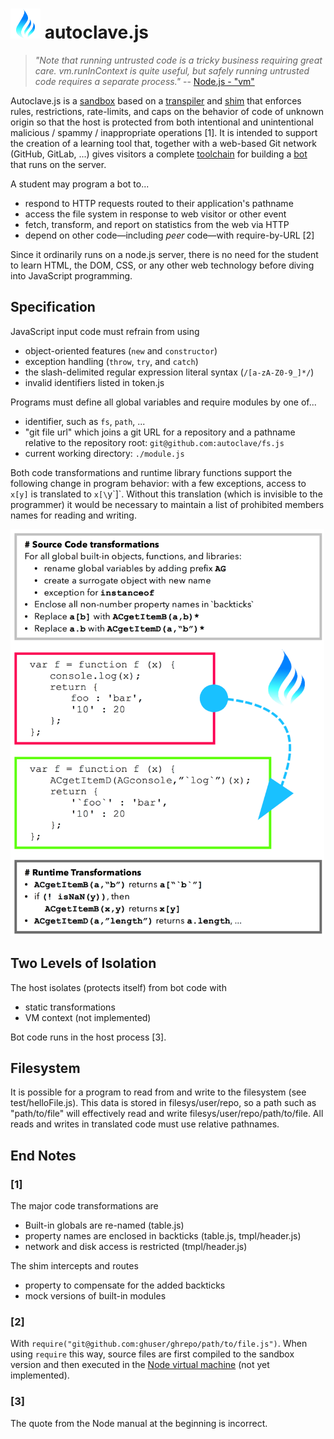 # <img src="https://raw.githubusercontent.com/dbpokorny/autoclave/master/docs/small_logo.png" /> autoclave.js

> <i>"Note that running untrusted code is a tricky business requiring great care.</i>
> <i>vm.runInContext is quite useful, but safely running untrusted code requires a</i>
> <i>separate process."</i> -- <a href="https://nodejs.org/api/vm.html">Node.js - "vm"</a>

Autoclave.js is a
<a href="https://en.wikipedia.org/wiki/Sandbox_(software_development)">sandbox</a>
based on a
<a href="https://en.wikipedia.org/wiki/Source-to-source_compiler">transpiler</a>
and <a href="https://en.wikipedia.org/wiki/Shim_(computing)">shim</a>
that enforces rules, restrictions, rate-limits, and caps on the behavior of code
of unknown origin so that the host is protected from both intentional and
unintentional malicious / spammy / inappropriate operations [1]. It is intended to
support the creation of a learning tool that, together with a web-based Git
network (GitHub, GitLab, ...) gives visitors a complete
<a href="https://en.wikipedia.org/wiki/Toolchain">toolchain</a> for
building a <a href="https://en.wikipedia.org/wiki/Bot">bot</a> that runs on the
server.

A student may program a bot to...
 - respond to HTTP requests routed to their application's pathname
 - access the file system in response to web visitor or other event
 - fetch, transform, and report on statistics from the web via HTTP
 - depend on other code&mdash;including *peer* code&mdash;with require-by-URL [2]

Since it ordinarily runs on a node.js server, there is no need for the student to
learn HTML, the DOM, CSS, or any other web technology before diving into
JavaScript programming.

## Specification

JavaScript input code must refrain from using
 - object-oriented features (`new` and `constructor`)
 - exception handling (`throw`, `try`, and `catch`)
 - the slash-delimited regular expression literal syntax (`/[a-zA-Z0-9_]*/`)
 - invalid identifiers listed in token.js

Programs must define all global variables and require modules by one of...
   - identifier, such as `fs`, `path`, ...
   - "git file url" which joins a git URL for a repository and a pathname relative
     to the repository root: `git@github.com:autoclave/fs.js`
   - current working directory: `./module.js`

Both code transformations and runtime library functions support the following
change in program behavior: with a few exceptions, access to `x[y]` is translated
to `x[\`y\`]`. Without this translation (which is invisible to the programmer) it
would be necessary to maintain a list of prohibited members names for reading and
writing.

<img height="650px" src="https://raw.githubusercontent.com/dbpokorny/autoclave/master/docs/ACTransformations.png" />

## Two Levels of Isolation

The host isolates (protects itself) from bot code with

 - static transformations
 - VM context (not implemented)

Bot code runs in the host process [3].

## Filesystem

It is possible for a program to read from and write to the filesystem (see
test/helloFile.js). This data is stored in filesys/user/repo, so a path such as
"path/to/file" will effectively read and write filesys/user/repo/path/to/file. All
reads and writes in translated code must use relative pathnames.

## End Notes

### [1]

The major code transformations are
 - Built-in globals are re-named (table.js)
 - property names are enclosed in backticks (table.js, tmpl/header.js)
 - network and disk access is restricted (tmpl/header.js)

The shim intercepts and routes
 - property to compensate for the added backticks
 - mock versions of built-in modules

### [2]

With `require("git@github.com:ghuser/ghrepo/path/to/file.js")`. When using
`require` this way, source files are first compiled to the sandbox version and
then executed in the <a href="https://nodejs.org/api/vm.html">Node virtual machine</a> (not yet implemented).

### [3]

The quote from the Node manual at the beginning is incorrect.
